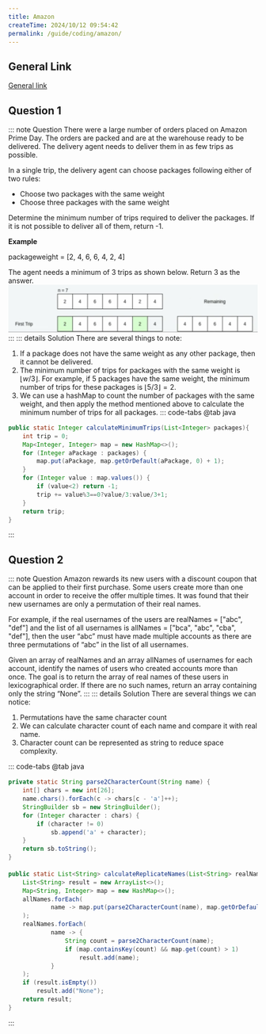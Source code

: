 ```yaml
---
title: Amazon
createTime: 2024/10/12 09:54:42
permalink: /guide/coding/amazon/
---
```


## General Link

[General link](https://docs.qq.com/doc/DWE5IcFN4U0N1VUtT?_t=1728571584939&u=7fb162d9b76448ef8b03149261d381ef)

## Question 1

::: note Question
There were a large number of orders placed on Amazon Prime Day. The orders are packed and are at the warehouse ready to be delivered. The delivery agent needs to deliver them in as few trips as possible.

In a single trip, the delivery agent can choose packages following either of two rules:

- Choose two packages with the same weight
- Choose three packages with the same weight

Determine the minimum number of trips required to deliver the packages. If it is not possible to deliver all of them, return -1.

**Example**

packageweight = [2, 4, 6, 6, 4, 2, 4]

The agent needs a minimum of 3 trips as shown below. Return 3 as the answer.
<img src="/images/coding/amazon/question1.png" >
:::
::: details Solution
There are several things to note:

1. If a package does not have the same weight as any other package, then it cannot be delivered.
2. The minimum number of trips for packages with the same weight is $\lfloor w/3\rfloor$. For example, if 5 packages have the same weight, the minimum number of trips for these packages is $\lfloor 5/3 \rfloor = 2$.
3. We can use a hashMap to count the number of packages with the same weight, and then apply the method mentioned above to calculate the minimum number of trips for all packages.
   ::: code-tabs
   @tab java

```java
public static Integer calculateMinimumTrips(List<Integer> packages){
    int trip = 0;
    Map<Integer, Integer> map = new HashMap<>();
    for (Integer aPackage : packages) {
        map.put(aPackage, map.getOrDefault(aPackage, 0) + 1);
    }
    for (Integer value : map.values()) {
        if (value<2) return -1;
        trip += value%3==0?value/3:value/3+1;
    }
    return trip;
}
```

:::

## Question 2

::: note Question
Amazon rewards its new users with a discount coupon that can be applied to their first purchase. Some users create more than one account in order to receive the offer multiple times. It was found that their new usernames are only a permutation of their real names.

For example, if the real usernames of the users are realNames = ["abc", "def"] and the list of all usernames is allNames = ["bca", "abc", "cba", "def"], then the user “abc” must have made multiple accounts as there are three permutations of “abc” in the list of all usernames.

Given an array of realNames and an array allNames of usernames for each account, identify the names of users who created accounts more than once. The goal is to return the array of real names of these users in lexicographical order. If there are no such names, return an array containing only the string “None”.
:::
::: details Solution
There are several things we can notice:

1. Permutations have the same character count
2. We can calculate character count of each name and compare it with real name.
3. Character count can be represented as string to reduce space complexity.

::: code-tabs
@tab java

```java
private static String parse2CharacterCount(String name) {
    int[] chars = new int[26];
    name.chars().forEach(c -> chars[c - 'a']++);
    StringBuilder sb = new StringBuilder();
    for (Integer character : chars) {
        if (character != 0)
            sb.append('a' + character);
    }
    return sb.toString();
}

public static List<String> calculateReplicateNames(List<String> realNames, List<String> allNames) {
    List<String> result = new ArrayList<>();
    Map<String, Integer> map = new HashMap<>();
    allNames.forEach(
            name -> map.put(parse2CharacterCount(name), map.getOrDefault(parse2CharacterCount(name), 0) + 1)
    );
    realNames.forEach(
            name -> {
                String count = parse2CharacterCount(name);
                if (map.containsKey(count) && map.get(count) > 1)
                    result.add(name);
            }
    );
    if (result.isEmpty())
        result.add("None");
    return result;
}
```

:::
